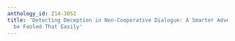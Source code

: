 ```yaml
---
anthology_id: Z14-3052
title: 'Detecting Deception in Non-Cooperative Dialogue: A Smarter Adversary Cannot
  be Fooled That Easily'
---
```

